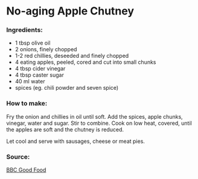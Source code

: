 # No-aging Apple Chutney


### Ingredients:
* 1 tbsp olive oil
* 2 onions, finely chopped
* 1-2 red chillies, deseeded and finely chopped
* 4 eating apples, peeled, cored and cut into small chunks
* 4 tbsp cider vinegar
* 4 tbsp caster sugar
* 40 ml water
* spices (eg. chili powder and seven spice)


### How to make:

Fry the onion and chillies in oil until soft. Add the spices, apple chunks, vinegar, water and sugar. Stir to combine. Cook on low heat, covered, until the apples are soft and the chutney is reduced.

Let cool and serve with sausages, cheese or meat pies.


### Source:

[BBC Good Food](http://www.bbcgoodfood.com/recipes/335613/slowroast-pork-rolls-with-apple-chilli-chutney)
